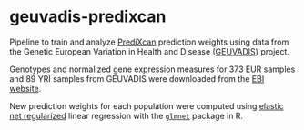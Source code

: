 # geuvadis-predixcan
Pipeline to train and analyze [PrediXcan](https://github.com/hakyim/PrediXcan) prediction weights using data from the Genetic European Variation in Health and Disease ([GEUVADIS](www.geuvadis.org/web/geuvadis)) project.

Genotypes and normalized gene expression measures for 373 EUR samples and 89 YRI samples from GEUVADIS were downloaded from the [EBI website](https://www.ebi.ac.uk/arrayexpress/files/E-GEUV-1/analysis_results/).

New prediction weights for each population were computed using [elastic net regularized](https://en.wikipedia.org/wiki/Elastic_net_regularization) linear regression with the [`glmnet`](https://cran.r-project.org/web/packages/glmnet/index.html) package in R.
